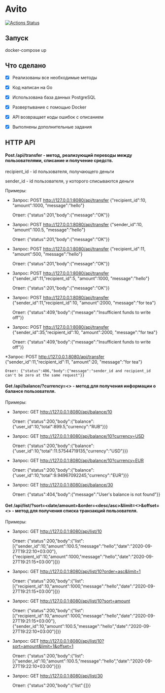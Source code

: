 # Avito
[![Actions Status](https://github.com/eprokofyev/testTask/workflows/avitobuild/badge.svg?branch=master)](https://github.com/eprokofyev/avito/actions)


## Запуск

docker-compose up

## Что сделано

* [x] Реализованы все необходимые методы
* [x] Код написан на Go
* [x] Использована база данных PostgreSQL
* [x] Развертывание с помощью Docker
* [x] API возвращает коды ошибок с описанием
* [x] Выполнены дополнительные задания


## HTTP API
#### Post /api/transfer - метод, реализующий переводы между пользователями, списание и получение средств.

recipient_id - id пользователя, получающего деньги

sender_id - id пользователя, у которого списываются деньги

Примеры:

* Запрос: POST http://127.0.0.1:8080/api/transfer
{"recipient_id":10, "amount":1000, "message":"hello"}

    Ответ: {"status":201,"body":{"message":"OK"}}

* Запрос: POST http://127.0.0.1:8080/api/transfer
{"sender_id":10, "amount":100.5, "message":"hello"}

    Ответ: {"status":201,"body":{"message":"OK"}}

* Запрос: POST http://127.0.0.1:8080/api/transfer
{"recipient_id":11, "amount":500, "message":"hello"}
 
    Ответ: {"status":201,"body":{"message":"OK"}}

* Запрос: POST http://127.0.0.1:8080/api/transfer
{"sender_id":11,"recipient_id":5, "amount":1000, "message":"hello"}

    Ответ: {"status":201,"body":{"message":"OK"}}

* Запрос: POST http://127.0.0.1:8080/api/transfer
{"sender_id":11,"recipient_id":10, "amount":2000, "message":"for tea"}

    Ответ: {"status":409,"body":{"message":"Insufficient funds to write off"}}

* Запрос: POST http://127.0.0.1:8080/api/transfer
{"sender_id":35,"recipient_id":10, "amount":2000, "message":"for tea"}

    Ответ: {"status":409,"body":{"message":"Insufficient funds to write off"}}

*Запрос: POST http://127.0.0.1:8080/api/transfer
{"sender_id":11,"recipient_id":11, "amount":20, "message":"for tea"}

    Ответ: {"status":406,"body":{"message":"sender_id and recipient_id can't be zero at the same request"}}

#### Get /api/balance/<id>?currency=<> - метод для получения информации о балансе пользователя.

Примеры:

* Запрос: GET http://127.0.0.1:8080/api/balance/10

    Ответ: {"status":200,"body":{"balance":{"user_id":10,"total":899.5,"currency":"RUB"}}}
 
* Запрос: GET http://127.0.0.1:8080/api/balance/10?currency=USD

    Ответ: {"status":200,"body":{"balance":{"user_id":10,"total":11.57544719135,"currency":"USD"}}}

* Запрос: GET http://127.0.0.1:8080/api/balance/10?currency=EUR

    Ответ: {"status":200,"body":{"balance":{"user_id":10,"total":9.94967092245,"currency":"EUR"}}}
 
* Запрос: GET http://127.0.0.1:8080/api/balance/30
 
    Ответ: {"status":404,"body":{"message":"User's balance is not found"}}

#### Get /api/list/<id>?sort=<date/amount>&order=<desc/asc>&limit=<>&offset=<> - метод для получения списка транзакций пользователя.

Примеры:

* Запрос: GET http://127.0.0.1:8080/api/list/10

    Ответ: {"status":200,"body":{"list":[{"sender_id":10,"amount":100.5,"message":"hello","date":"2020-09-27T19:22:10+03:00"},{"recipient_id":10,"amount":1000,"message":"hello","date":"2020-09-27T19:21:15+03:00"}]}}
 
* Запрос: GET http://127.0.0.1:8080/api/list/10?order=asc&limit=1

    Ответ: {"status":200,"body":{"list":[{"recipient_id":10,"amount":1000,"message":"hello","date":"2020-09-27T19:21:15+03:00"}]}}

* Запрос: GET http://127.0.0.1:8080/api/list/10?sort=amount

    Ответ: {"status":200,"body":{"list":[{"recipient_id":10,"amount":1000,"message":"hello","date":"2020-09-27T19:21:15+03:00"},{"sender_id":10,"amount":100.5,"message":"hello","date":"2020-09-27T19:22:10+03:00"}]}}

* Запрос: GET http://127.0.0.1:8080/api/list/10?sort=amount&limit=1&offset=1

    Ответ: {"status":200,"body":{"list":[{"sender_id":10,"amount":100.5,"message":"hello","date":"2020-09-27T19:22:10+03:00"}]}}

* Запрос: GET http://127.0.0.1:8080/api/list/30

    Ответ: {"status":200,"body":{"list":[]}}